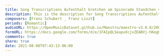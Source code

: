 ```yaml
---
title: Song Transcriptions Aufenthalt Gretchen am Spinnrade Standchen von Shakespeare Der Erlkonig (3)
description: This is the description for Song Transcriptions Aufenthalt Gretchen am Spinnrade Standchen von Shakespeare Der Erlkonig by Franz Schubert _ Franz Liszt
composers: [Franz Schubert _ Franz Liszt]
periods: [Romantic]
audioURL: https://OpenMusicDataset.github.io/Maestro/maestro-v3.0.0/2004/MIDI-Unprocessed_XP_18_R1_2004_01-02_ORIG_MID--AUDIO_18_R1_2004_04_Track04_wav.midi
formURL: https://docs.google.com/forms/d/e/1FAIpQLSeapuXcjvZEABVj-hKegELQqEIAlbCGpO8-hqv5c7rMQ2IPjg/viewform
comments: true
share: true
date: 2021-08-08T07:43:13-06:00
---
```

